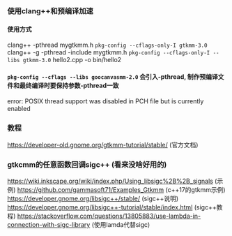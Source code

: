 ### 使用clang++和预编译加速
#### 使用方式
clang++ -pthread mygtkmm.h `pkg-config --cflags-only-I gtkmm-3.0`  
clang++ -g -pthread -include mygtkmm.h `pkg-config --cflags-only-I --libs gtkmm-3.0` hello2.cpp -o bin/hello2
#### `pkg-config --cflags --libs goocanvasmm-2.0` 会引入-pthread, 制作预编译文件和最终编译时要保持参数-pthread一致
error: POSIX thread support was disabled in PCH file but is currently enabled

### 教程
https://developer-old.gnome.org/gtkmm-tutorial/stable/ (官方文档)

### gtkcmm的任意函数回调sigc++ (看来没啥好用的)
https://wiki.inkscape.org/wiki/index.php/Using_libsigc%2B%2B_signals (示例)
https://github.com/gammasoft71/Examples_Gtkmm (c++17的gtkmm示例)
https://developer.gnome.org/libsigc++/stable/ (sigc++说明)
https://developer.gnome.org/libsigc++-tutorial/stable/index.html (sigc++教程)
https://stackoverflow.com/questions/13805883/use-lambda-in-connection-with-sigc-library (使用lamda代替sigc)